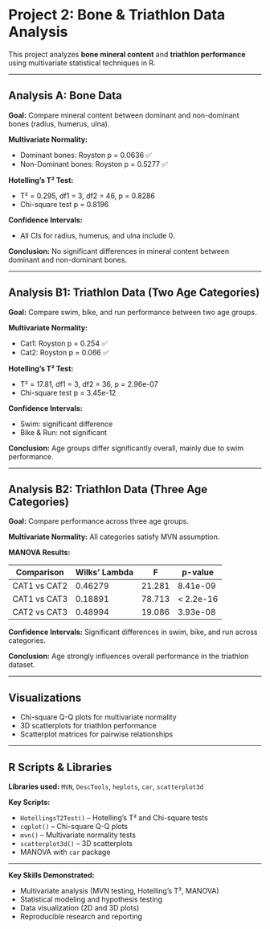 # Project 2: Bone & Triathlon Data Analysis

This project analyzes **bone mineral content** and **triathlon performance** using multivariate statistical techniques in R.

---

## Analysis A: Bone Data

**Goal:** Compare mineral content between dominant and non-dominant bones (radius, humerus, ulna).

**Multivariate Normality:**
- Dominant bones: Royston p = 0.0636 ✅  
- Non-Dominant bones: Royston p = 0.5277 ✅  

**Hotelling’s T² Test:**
- T² = 0.295, df1 = 3, df2 = 46, p = 0.8286  
- Chi-square test p = 0.8196  

**Confidence Intervals:**  
- All CIs for radius, humerus, and ulna include 0.

**Conclusion:** No significant differences in mineral content between dominant and non-dominant bones.

---

## Analysis B1: Triathlon Data (Two Age Categories)

**Goal:** Compare swim, bike, and run performance between two age groups.

**Multivariate Normality:**  
- Cat1: Royston p = 0.254 ✅  
- Cat2: Royston p = 0.066 ✅  

**Hotelling’s T² Test:**  
- T² = 17.81, df1 = 3, df2 = 36, p = 2.96e-07  
- Chi-square test p = 3.45e-12  

**Confidence Intervals:**  
- Swim: significant difference  
- Bike & Run: not significant

**Conclusion:** Age groups differ significantly overall, mainly due to swim performance.

---

## Analysis B2: Triathlon Data (Three Age Categories)

**Goal:** Compare performance across three age groups.

**Multivariate Normality:** All categories satisfy MVN assumption.  

**MANOVA Results:**

| Comparison | Wilks’ Lambda | F | p-value |
|------------|---------------|---|---------|
| CAT1 vs CAT2 | 0.46279 | 21.281 | 8.41e-09 |
| CAT1 vs CAT3 | 0.18891 | 78.713 | < 2.2e-16 |
| CAT2 vs CAT3 | 0.48994 | 19.086 | 3.93e-08 |

**Confidence Intervals:** Significant differences in swim, bike, and run across categories.

**Conclusion:** Age strongly influences overall performance in the triathlon dataset.

---

## Visualizations

- Chi-square Q-Q plots for multivariate normality  
- 3D scatterplots for triathlon performance  
- Scatterplot matrices for pairwise relationships  

---

## R Scripts & Libraries

**Libraries used:** `MVN`, `DescTools`, `heplots`, `car`, `scatterplot3d`  

**Key Scripts:**
- `HotellingsT2Test()` – Hotelling’s T² and Chi-square tests  
- `cqplot()` – Chi-square Q-Q plots  
- `mvn()` – Multivariate normality tests  
- `scatterplot3d()` – 3D scatterplots  
- MANOVA with `car` package  

---

**Key Skills Demonstrated:**  
- Multivariate analysis (MVN testing, Hotelling’s T², MANOVA)  
- Statistical modeling and hypothesis testing  
- Data visualization (2D and 3D plots)  
- Reproducible research and reporting
